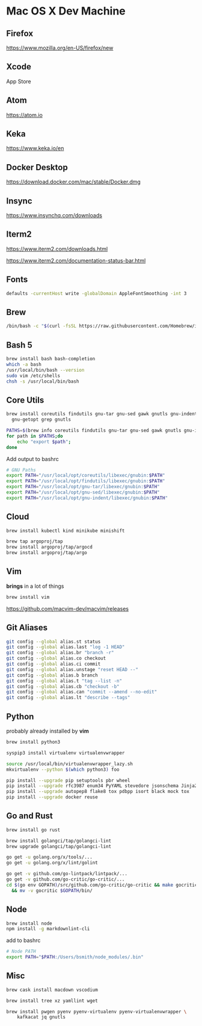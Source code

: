 # Mac OS X Dev Machine

## Firefox

<https://www.mozilla.org/en-US/firefox/new>

## Xcode

App Store

## Atom

<https://atom.io>

## Keka

<https://www.keka.io/en>

## Docker Desktop

<https://download.docker.com/mac/stable/Docker.dmg>

## Insync

<https://www.insynchq.com/downloads>

## Iterm2

<https://www.iterm2.com/downloads.html>

<https://www.iterm2.com/documentation-status-bar.html>

## Fonts

```bash
defaults -currentHost write -globalDomain AppleFontSmoothing -int 3
```

## Brew

```bash
/bin/bash -c "$(curl -fsSL https://raw.githubusercontent.com/Homebrew/install/master/install.sh)"
```

## Bash 5

```bash
brew install bash bash-completion
which -a bash
/usr/local/bin/bash --version
sudo vim /etc/shells
chsh -s /usr/local/bin/bash
```

## Core Utils

```bash
brew install coreutils findutils gnu-tar gnu-sed gawk gnutls gnu-indent \
  gnu-getopt grep gnutls
```

```bash
PATHS=$(brew info coreutils findutils gnu-tar gnu-sed gawk gnutls gnu-indent | grep PATH=)
for path in $PATHS;do
    echo "export $path";
done
```

Add output to bashrc

```bash
# GNU Paths
export PATH="/usr/local/opt/coreutils/libexec/gnubin:$PATH"
export PATH="/usr/local/opt/findutils/libexec/gnubin:$PATH"
export PATH="/usr/local/opt/gnu-tar/libexec/gnubin:$PATH"
export PATH="/usr/local/opt/gnu-sed/libexec/gnubin:$PATH"
export PATH="/usr/local/opt/gnu-indent/libexec/gnubin:$PATH"
```

## Cloud

```bash
brew install kubectl kind minikube minishift
```

```bash
brew tap argoproj/tap
brew install argoproj/tap/argocd
brew install argoproj/tap/argo
```

## Vim

**brings** in a lot of things

```bash
brew install vim
```

<https://github.com/macvim-dev/macvim/releases>

## Git Aliases

```bash
git config --global alias.st status
git config --global alias.last "log -1 HEAD"
git config --global alias.br "branch -r"
git config --global alias.co checkout
git config --global alias.ci commit
git config --global alias.unstage "reset HEAD --"
git config --global alias.b branch
git config --global alias.t "tag --list -n"
git config --global alias.cb "checkout -b"
git config --global alias.can "commit --amend --no-edit"
git config --global alias.lt "describe --tags"
```

## Python

probably already installed by **vim**

```bash
brew install python3
```

```bash
syspip3 install virtualenv virtualenvwrapper

source /usr/local/bin/virtualenvwrapper_lazy.sh
mkvirtualenv --python $(which python3) foo

pip install --upgrade pip setuptools pbr wheel
pip install --upgrade rfc3987 enum34 PyYAML stevedore jsonschema Jinja2
pip install --upgrade autopep8 flake8 tox pdbpp isort black mock tox
pip install --upgrade docker reuse
```

## Go and Rust

```bash
brew install go rust
```

```bash
brew install golangci/tap/golangci-lint
brew upgrade golangci/tap/golangci-lint

go get -u golang.org/x/tools/...
go get -u golang.org/x/lint/golint

go get -v github.com/go-lintpack/lintpack/...
go get -v github.com/go-critic/go-critic/...
cd $(go env GOPATH)/src/github.com/go-critic/go-critic && make gocritic \
  && mv -v gocritic $GOPATH/bin/
```

## Node

```bash
brew install node
npm install -g markdownlint-cli
```

add to bashrc

```bash
# Node PATH
export PATH="$PATH:/Users/bsmith/node_modules/.bin"
```

## Misc

```bash
brew cask install macdown vscodium

brew install tree xz yamllint wget

brew install pwgen pyenv pyenv-virtualenv pyenv-virtualenvwrapper \
    kafkacat jq gnutls
```
